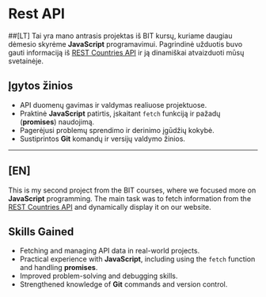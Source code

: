 # Rest API

##[LT]
Tai yra mano antrasis projektas iš BIT kursų, kuriame daugiau dėmesio skyrėme **JavaScript** programavimui. Pagrindinė užduotis buvo gauti informaciją iš [REST Countries API](https://restcountries.com/) ir ją dinamiškai atvaizduoti mūsų svetainėje.

## Įgytos žinios

- API duomenų gavimas ir valdymas realiuose projektuose.
- Praktinė **JavaScript** patirtis, įskaitant `fetch` funkciją ir pažadų (**promises**) naudojimą.
- Pagerėjusi problemų sprendimo ir derinimo įgūdžių kokybė.
- Sustiprintos **Git** komandų ir versijų valdymo žinios.

---
## [EN]
This is my second project from the BIT courses, where we focused more on **JavaScript** programming. The main task was to fetch information from the [REST Countries API](https://restcountries.com/) and dynamically display it on our website.

## Skills Gained

- Fetching and managing API data in real-world projects.
- Practical experience with **JavaScript**, including using the `fetch` function and handling **promises**.
- Improved problem-solving and debugging skills.
- Strengthened knowledge of **Git** commands and version control.
